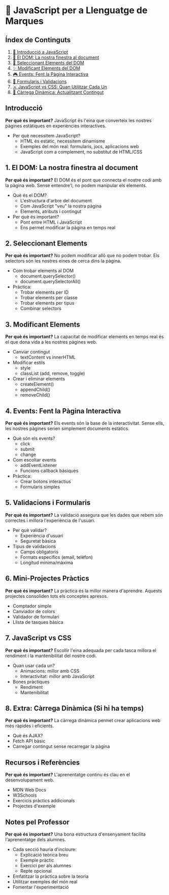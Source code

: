 # 🎯 JavaScript per a Llenguatge de Marques

## Índex de Continguts
1. [🚀 Introducció a JavaScript](01-introduccio/index.md)
2. [🌳 El DOM: La nostra finestra al document](02-dom/index.md)
3. [🎯 Seleccionant Elements del DOM](03-selectors/index.md)
4. [✨ Modificant Elements del DOM](04-modificant-elements/index.md)
5. [🎮 Events: Fent la Pàgina Interactiva](05-events/index.md)
6. [📝 Formularis i Validacions](06-formularis/index.md)
7. [⚔️ JavaScript vs CSS: Quan Utilitzar Cada Un](07-javascript-vs-css/index.md)
8. [🔄 Càrrega Dinàmica: Actualitzant Contingut](08-carrega-dinamica/index.md)

## Introducció
**Per què és important?** JavaScript és l'eina que converteix les nostres pàgines estàtiques en experiències interactives.

- Per què necessitem JavaScript?
  - HTML és estàtic, necessitem dinamisme
  - Exemples del món real: formularis, jocs, aplicacions web
  - JavaScript com a complement, no substitut de HTML/CSS

## 1. El DOM: La nostra finestra al document
**Per què és important?** El DOM és el pont que connecta el nostre codi amb la pàgina web. Sense entendre'l, no podem manipular els elements.

- Què és el DOM?
  - L'estructura d'arbre del document
  - Com JavaScript "veu" la nostra pàgina
  - Elements, atributs i contingut
- Per què és important?
  - Pont entre HTML i JavaScript
  - Ens permet modificar la pàgina en temps real

## 2. Seleccionant Elements
**Per què és important?** No podem modificar allò que no podem trobar. Els selectors són les nostres eines de cerca dins la pàgina.

- Com trobar elements al DOM
  - document.querySelector()
  - document.querySelectorAll()
- Pràctica:
  - Trobar elements per ID
  - Trobar elements per classe
  - Trobar elements per tipus
  - Combinar selectors

## 3. Modificant Elements
**Per què és important?** La capacitat de modificar elements en temps real és el que dona vida a les nostres pàgines web.

- Canviar contingut
  - textContent vs innerHTML
- Modificar estils
  - style
  - classList (add, remove, toggle)
- Crear i eliminar elements
  - createElement()
  - appendChild()
  - removeChild()

## 4. Events: Fent la Pàgina Interactiva
**Per què és important?** Els events són la base de la interactivitat. Sense ells, les nostres pàgines serien simplement documents estàtics.

- Què són els events?
  - click
  - submit
  - change
- Com escoltar events
  - addEventListener
  - Funcions callback bàsiques
- Pràctica:
  - Crear botons interactius
  - Formularis simples

## 5. Validacions i Formularis
**Per què és important?** La validació assegura que les dades que rebem són correctes i millora l'experiència de l'usuari.

- Per què validar?
  - Experiència d'usuari
  - Seguretat bàsica
- Tipus de validacions
  - Camps obligatoris
  - Formats específics (email, telèfon)
  - Longitud mínima/màxima

## 6. Mini-Projectes Pràctics
**Per què és important?** La pràctica és la millor manera d'aprendre. Aquests projectes consoliden tots els conceptes apresos.

- Comptador simple
- Canviador de colors
- Validador de formulari
- Llista de tasques bàsica

## 7. JavaScript vs CSS
**Per què és important?** Escollir l'eina adequada per cada tasca millora el rendiment i la mantenibilitat del nostre codi.

- Quan usar cada un?
  - Animacions: millor amb CSS
  - Interactivitat: millor amb JavaScript
- Bones pràctiques
  - Rendiment
  - Mantenibilitat

## 8. Extra: Càrrega Dinàmica (Si hi ha temps)
**Per què és important?** La càrrega dinàmica permet crear aplicacions web més ràpides i eficients.

- Què és AJAX?
- Fetch API bàsic
- Carregar contingut sense recarregar la pàgina

## Recursos i Referències
**Per què és important?** L'aprenentatge continu és clau en el desenvolupament web.

- MDN Web Docs
- W3Schools
- Exercicis pràctics addicionals
- Projectes d'exemple

## Notes pel Professor
**Per què és important?** Una bona estructura d'ensenyament facilita l'aprenentatge dels alumnes.

- Cada secció hauria d'incloure:
  - Explicació teòrica breu
  - Exemple pràctic
  - Exercici per als alumnes
  - Repte opcional
- Emfatitzar la pràctica sobre la teoria
- Utilitzar exemples del món real
- Fomentar l'experimentació 